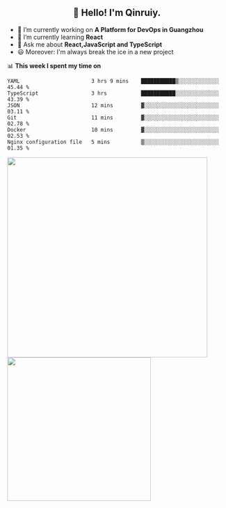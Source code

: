 <h2 align="center">👋 Hello! I'm Qinruiy.</h2>


- 🔭 I’m currently working on **A Platform for DevOps in Guangzhou**
- 🌱 I’m currently learning **React**
- 💬 Ask me about **React,JavaScript and TypeScript**
- 😃 Moreover: I'm always break the ice in a new project

📊 **This week I spent my time on**

<!--START_SECTION:waka-->

```text
YAML                       3 hrs 9 mins    ███████████▒░░░░░░░░░░░░░   45.44 %
TypeScript                 3 hrs           ███████████░░░░░░░░░░░░░░   43.39 %
JSON                       12 mins         ▓░░░░░░░░░░░░░░░░░░░░░░░░   03.11 %
Git                        11 mins         ▓░░░░░░░░░░░░░░░░░░░░░░░░   02.78 %
Docker                     10 mins         ▓░░░░░░░░░░░░░░░░░░░░░░░░   02.53 %
Nginx configuration file   5 mins          ▒░░░░░░░░░░░░░░░░░░░░░░░░   01.35 %
```

<!--END_SECTION:waka-->

<p>
<img align="left" width="460" src="https://github-readme-stats.vercel.app/api?username=Qinruiy&custom_title=Qrinruiy's Github Stats&theme=graywhite&hide_border=true"/> <img align="left" width="330" src="https://github-readme-stats.vercel.app/api/top-langs/?username=Qinruiy&layout=compact&theme=graywhite&hide_border=true"/>
</p>
